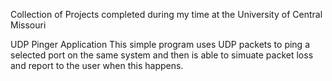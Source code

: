 Collection of Projects completed during my time at the University of Central Missouri


UDP Pinger Application
  This simple program uses UDP packets to ping a selected port on the same system and then is able to simuate packet loss and report to the user when this happens.
